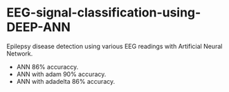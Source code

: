 # EEG-signal-classification-using-DEEP-ANN
Epilepsy disease detection using various EEG readings with Artificial Neural Network. 

+ ANN 86%  accuraccy.
+ ANN with adam 90% accuracy.
+ ANN with adadelta 86% accuracy.
